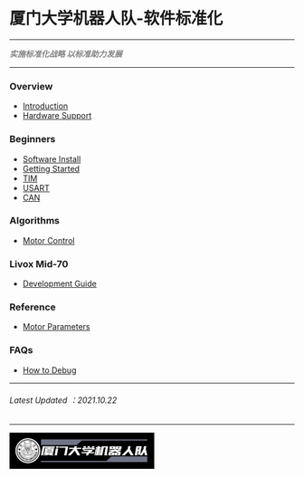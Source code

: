 # 厦门大学机器人队-软件标准化

---

<Font color="grey">***实施标准化战略 以标准助力发展***</Font>

---

### Overview
- [Introduction](README.md)
- [Hardware Support](Hardware-Support.md)

### Beginners
- [Software Install](Software-Install.md)
- [Getting Started](Getting-Started.md)
- [TIM](TIM-Use.md)
- [USART](./USART-Use.md)
- [CAN](./CAN-Use.md)

### Algorithms

- [Motor Control](Motor-Control.md)

### Livox Mid-70

- [Development Guide](./Livox-Mid70-Guidance.md)

### Reference

- [Motor Parameters](Motor-Parameters.md)

### FAQs

- [How to Debug](How-to-Debug.md)

----
###### Latest Updated ：2021.10.22
----

<img src="Image\logo\logo3.png" style="zoom: 25%;" />